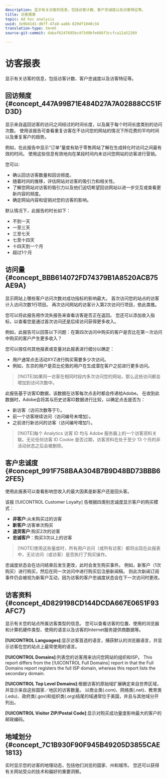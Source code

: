 ```yaml
---
description: 显示有关访客的信息，包括访客计数、客户忠诚度以及访客特征等。
title: 访客报表
topic: Ad hoc analysis
uuid: 3e9b41d1-d6ff-47a8-aa6b-829df1040c34
translation-type: tm+mt
source-git-commit: dabaf6247695bc4f3d9bfe668f3ccfca12a52269

---
```



# 访客报表

显示有关访客的信息，包括访客计数、客户忠诚度以及访客特征等。

## 回访频度 {#concept_447A99B71E484D27A7A02888CC51FD3D}

显示来自返回访客的访问之间经过的时间长度，以及属于每个时间长度类别的访问次数。 使用该报告可查看重复访客在不访问您的网站的情况下所花费的平均时间以及重复客户的趋势。

<!-- 

c_reports_return_freq.xml

 -->

例如，在此报告中显示“订单”量度有助于零售网站了解在生成转化时访问之间最有效的时间。 使用这些信息有效地向在某段时间内未访问您网站的访客进行营销。

您可以:

* 确认回访访客数量和回访频度。
* 随着时间的推移，评估网站对访客的吸引力和相关性。
* 了解您网站对访客的吸引力以及他们迫切希望回访网站以进一步交互或查看更新内容的频度。
* 确定网站内容和促销对您的访客的影响。

默认情况下，此报告的时长如下：

* 不到一天
* 一至三天
* 三至七天
* 七至十四天
* 十四天到一个月
* 超过1个月

## 访问量 {#concept_BBB614072FD74379B1A8520ACB75AE9A}

显示网站上哪些客户访问次数对成功指标的影响最大。 首次访问您的站点的访客计入访问次数1行项目。 再次访问网站的访客计入第2次访问行项目，依此类推。

<!-- 

c_reports_visit_number.xml

 -->

您可以将此报告用作流失报告来查看访客是否正在返回。 您还可以添加收入指标，以查看您是通过首次访问还是后续访问获得更多收入。

例如，此报告可以回答以下问题：在第四次访问中购买的客户是否比在第一次访问中购买的客户产生更多收入？

您可以按任何其他报表或变量对此报表进行细分以确定：

* 用户通常点击活动XYZ进行购买需要多少次访问。
* 例如，东京的用户是否比伦敦的用户在生成潜在客户之前进行更多访问。

>[!NOTE]如果同一访客在相同时段内多次访问您的网站，那么这些访问都会增加到访问次数中。

此报告基于访客ID数据，该数据在访客每次点击时都会传递给Adobe。 在收到此数据时，Adobe会将其与历史访客ID数据进行比较，以确定点击是否为：

* 新访客（访问次数等于1）。
* 前一个访客继续访问（访问编号未增加）。
* 之前进行新访问的访客（访问编号增加1）。

>[!NOTE]每个 Analytics 访客 ID 均与 Adobe 服务器上的一个访客资料关联。无论任何访客 ID Cookie 是否过期，访客资料在处于至少 13 个月的非活动状态之后会被删除。

## 客户忠诚度 {#concept_991F758BAA304B7B9D48BD73BBB62FE5}

使用此报表可以查看影响您收入的最大因素是新客户还是回头客。

<!-- 

c_reports_customerloyalty.xml

 -->

该报 [!UICONTROL Customer Loyalty] 告根据四类别忠诚度显示客户的购买模式：

* **非客户**:从未购买过的访客
* **新客户**:访客单次购买
* **退货客户**:购买2次的访客
* **忠诚客户**：购买3次以上的访客

>[!NOTE]使用这些量度时，所有用户访问（或所有访客）都将出现在此报表中，无论访问（或访客）是否执行了购买操作。

忠诚度状态会在访问结束后发生更改，此时会发生购买事件。 例如，新客户（1次购买）进行购买，然后在同一次访问中进行购买后注册新闻稿。 则此次新闻订阅事件仍会被视为新客户互动，因为访客的客户忠诚度状态会在下一次访问时更改。

## 访客资料 {#concept_4D829198CD144DCDA667E0651F93AFC7}

显示有关您的站点所属访客类型的信息。 您可以查看访客的位置、使用的浏览器和计算机硬件类型、使用的语言以及访客的Internet服务提供商数据等。

<!-- 

c_reports_visitor_profile.xml

 -->

**[!UICONTROL Languages]**:显示访客首选的语言，捕获默认的浏览器语言，并显示访客在您的站点上最常使用的语言。

**[!UICONTROL Domains]**:列表您的访客用来访问您网站的组织和ISP。 This report differs from the [!UICONTROL Full Domains] report in that the Full Domains report registers the full ISP domain, whereas this report lists the secondary domain.

**[!UICONTROL Top Level Domains]**:根据访客的原始域扩展确定来自世界区域，并显示来自这些国家／地区的访客数量。 以商业类(.com)、网络类(.net)、教育类(.edu)、政府类(.gov)和组织类(.org)结尾的域通常位于美国，并且与其他域分开列出。

**[!UICONTROL Visitor ZIP/Postal Code]**:显示对购买成功量度影响最大的客户的邮政编码。

## 地域划分 {#concept_7C1B930F90F945B49205D3855CAE1813}

<!-- 

c_reports_geosegmentation.xml

 -->

实时显示您的访客的地理动态，包括他们浏览的国家、州和城市。 您还可以获得有关网站受众的技术和偏好的重要洞察。
